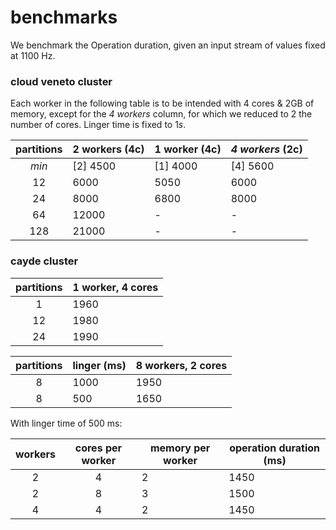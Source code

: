 # benchmarks

We benchmark the Operation duration, given an input stream of values fixed at 1100 Hz.

### cloud veneto cluster

Each worker in the following table is to be intended with 4 cores & 2GB of memory, except for the *4 workers* column, for which we reduced to 2 the number of cores. Linger time is fixed to $1 s$.

| **partitions** | 2 workers (4c) | 1 worker (4c) | *4 workers* (2c) |
|    :---:   |  ---      | ---       | ---       |
|    *min*   |\[2\] 4500 |\[1\] 4000 |\[4\] 5600 |
|     12     | 6000      | 5050      | 6000      |
|     24     | 8000      | 6800      | 8000      |
|     64     | 12000     |  -        | -         |
|    128     | 21000     |  -        | -         |

### cayde cluster

| **partitions** | 1 worker, 4 cores | 
|    :---:   |  ---      | 
|     1      | 1960      |
|     12     | 1980      |
|     24     | 1990      |

| partitions | **linger** (ms) | 8 workers, 2 cores | 
|    :---:   |  ---   | ---      | 
|     8      |  1000  | 1950     |
|     8      |   500  | 1650     |


With linger time of 500 ms:

| **workers** | **cores per worker** | memory per worker | operation duration (ms) |
|  :---:  |  :---:      | ---       | ---       |
|    2    | 4 | 2 | 1450 |
|    2    | 8 | 3 | 1500 |
|    4    | 4 | 2 | 1450 |